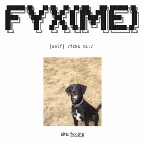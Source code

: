 <div align="center">
<!-- https://budavariam.github.io/asciiart-text/multi - ansi shadow -->
<pre>
███████╗██╗   ██╗██╗  ██╗ ██╗███╗   ███╗███████╗██╗
██╔════╝╚██╗ ██╔╝╚██╗██╔╝██╔╝████╗ ████║██╔════╝╚██╗
█████╗   ╚████╔╝  ╚███╔╝ ██║ ██╔████╔██║█████╗   ██║
██╔══╝    ╚██╔╝   ██╔██╗ ██║ ██║╚██╔╝██║██╔══╝   ██║
██║        ██║   ██╔╝ ██╗╚██╗██║ ╚═╝ ██║███████╗██╔╝
╚═╝        ╚═╝   ╚═╝  ╚═╝ ╚═╝╚═╝     ╚═╝╚══════╝╚═╝

[self] /fɪks miː/
</pre>
<img src="blinking-dog-small.webp" />
<p>
  site:
    <a href="https://fyx.me/">fyx.me</a>
</p>
</div>

